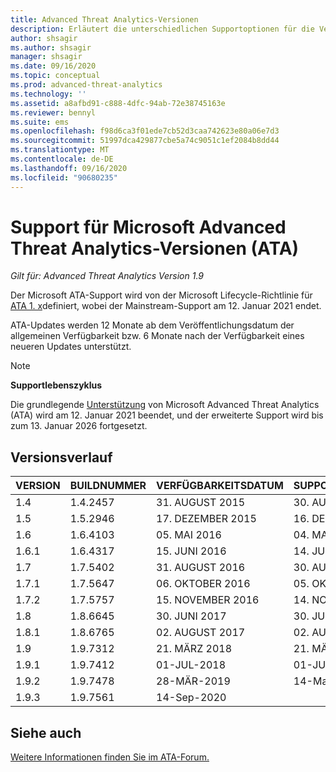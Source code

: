 ```yaml
---
title: Advanced Threat Analytics-Versionen
description: Erläutert die unterschiedlichen Supportoptionen für die Versionen von Microsoft Advanced Threat Analytics (ATA).
author: shsagir
ms.author: shsagir
manager: shsagir
ms.date: 09/16/2020
ms.topic: conceptual
ms.prod: advanced-threat-analytics
ms.technology: ''
ms.assetid: a8afbd91-c888-4dfc-94ab-72e38745163e
ms.reviewer: bennyl
ms.suite: ems
ms.openlocfilehash: f98d6ca3f01ede7cb52d3caa742623e80a06e7d3
ms.sourcegitcommit: 51997dca429877cbe5a74c9051c1ef2084b8dd44
ms.translationtype: MT
ms.contentlocale: de-DE
ms.lasthandoff: 09/16/2020
ms.locfileid: "90680235"
---
```

# <a name="support-for-microsoft-advanced-threat-analytics-ata-versions"></a>Support für Microsoft Advanced Threat Analytics-Versionen (ATA)

*Gilt für: Advanced Threat Analytics Version 1.9*

Der Microsoft ATA-Support wird von der Microsoft Lifecycle-Richtlinie für [ATA 1. x](https://support.microsoft.com/lifecycle/search?alpha=Advanced%20Threat%20Analytics%201.X)definiert, wobei der Mainstream-Support am 12. Januar 2021 endet.

ATA-Updates werden 12 Monate ab dem Veröffentlichungsdatum der allgemeinen Verfügbarkeit bzw. 6 Monate nach der Verfügbarkeit eines neueren Updates unterstützt.

> [!NOTE]
> **Supportlebenszyklus**
>
> Die grundlegende [Unterstützung](https://support.microsoft.com/lifecycle/search?alpha=Advanced%20Threat%20Analytics) von Microsoft Advanced Threat Analytics (ATA) wird am 12. Januar 2021 beendet, und der erweiterte Support wird bis zum 13. Januar 2026 fortgesetzt.

## <a name="version-history"></a>Versionsverlauf

|VERSION|BUILDNUMMER|VERFÜGBARKEITSDATUM|SUPPORTENDDATUM|
|----|----|----|----|
|1.4|1.4.2457|31. AUGUST 2015|30. AUGUST 2016|
|1.5|1.5.2946|17. DEZEMBER 2015|16. DEZEMBER 2016|
|1.6|1.6.4103|05. MAI 2016|04. MAI 2017|
|1.6.1|1.6.4317|15. JUNI 2016|14. JUNI 2017|
|1.7|1.7.5402|31. AUGUST 2016|30. AUGUST 2017|
|1.7.1|1.7.5647|06. OKTOBER 2016|05. OKTOBER 2017|
|1.7.2|1.7.5757|15. NOVEMBER 2016|14. NOVEMBER 2017|
|1.8|1.8.6645|30. JUNI 2017|30. JUNI 2018|
|1.8.1|1.8.6765|02. AUGUST 2017|02. AUGUST 2018|
|1.9|1.9.7312|21. MÄRZ 2018|21. MÄRZ 2019|
|1.9.1|1.9.7412|01-JUL-2018|01-JUL-2019|
|1.9.2|1.9.7478|28-MÄR-2019|14-Mar-2021|
|1.9.3|1.9.7561|14-Sep-2020||

## <a name="see-also"></a>Siehe auch

[Weitere Informationen finden Sie im ATA-Forum.](https://social.technet.microsoft.com/Forums/security/home?forum=mata)
